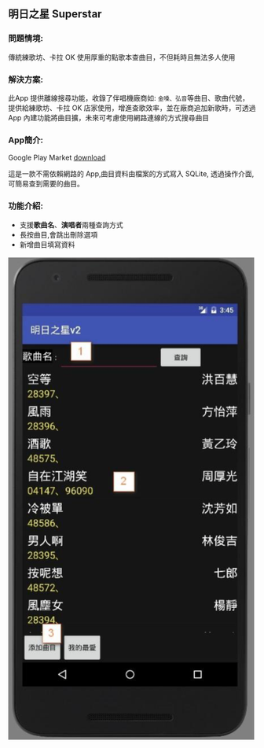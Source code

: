 ## 明日之星 Superstar

### 問題情境:
傳統練歌坊、卡拉 OK 使用厚重的點歌本查曲目，不但耗時且無法多人使用

### 解決方案:
此App 提供離線搜尋功能，收錄了伴唱機廠商如: `金嗓、弘音`等曲目、歌曲代號，提供給練歌坊、卡拉 OK 店家使用，增進查歌效率，並在廠商追加新歌時，可透過 App 內建功能將曲目擴，未來可考慮使用網路連線的方式搜尋曲目

### App簡介:

Google Play Market [download](https://play.google.com/store/apps/details?id=com.superstar.app&hl=zh_TW)

這是一款不需依賴網路的 App,曲目資料由檔案的方式寫入 SQLite, 透過操作介面,可簡易查到需要的曲目。

### 功能介紹:
- 支援**歌曲名**、**演唱者**兩種查詢方式
- 長按曲目,會跳出刪除選項
- 新增曲目填寫資料

![Alt text](resources/superstar.png)
